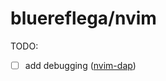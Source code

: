 # bluereflega/nvim

TODO:
- [ ] add debugging ([nvim-dap](https://github.com/mfussenegger/nvim-dap))
